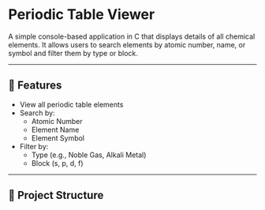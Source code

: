 # Periodic Table Viewer

A simple console-based application in C that displays details of all chemical elements. It allows users to search elements by atomic number, name, or symbol and filter them by type or block.

---

## 🔧 Features

- View all periodic table elements
- Search by:
  - Atomic Number
  - Element Name
  - Element Symbol
- Filter by:
  - Type (e.g., Noble Gas, Alkali Metal)
  - Block (s, p, d, f)

---

## 📁 Project Structure

